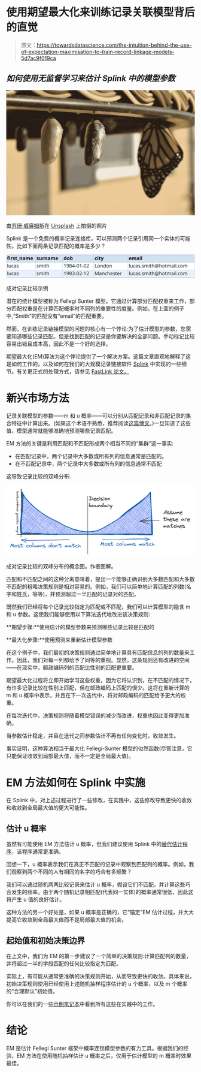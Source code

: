 # 使用期望最大化来训练记录关联模型背后的直觉

> 原文：<https://towardsdatascience.com/the-intuition-behind-the-use-of-expectation-maximisation-to-train-record-linkage-models-5d7ac9f019ca>

## *如何使用无监督学习来估计 Splink 中的模型参数*

![](img/fa5c23759ca760ba379898cf5a4ddc39.png)

由[苏珊·威廉姆斯](https://unsplash.com/@scw1217?utm_source=unsplash&utm_medium=referral&utm_content=creditCopyText)在 [Unsplash](https://unsplash.com/s/photos/emerge?utm_source=unsplash&utm_medium=referral&utm_content=creditCopyText) 上拍摄的照片

Splink 是一个免费的概率记录连接库，可以预测两个记录引用同一个实体的可能性。比如下面两条记录匹配的概率是多少？

![](img/cf5880b18f9baa9be43c424e61370bbc.png)

成对记录比较示例

潜在的统计模型被称为 Fellegi Sunter 模型。它通过计算部分匹配权重来工作，部分匹配权重是在计算匹配概率时不同列的重要性的度量。例如，在上面的例子中,“Smith”的匹配没有“email”的匹配重要。

然而，在训练记录链接模型的问题的核心有一个悖论:为了估计模型的参数，您需要知道哪些记录匹配。但是找到匹配的记录是你要解决的全部问题。手动标记比较容易出错且成本高，因此不是一个好的选择。

期望最大化(EM)算法为这个悖论提供了一个解决方案。这篇文章直观地解释了这是如何工作的，以及如何在我们的大规模记录链接软件 [Splink](https://github.com/moj-analytical-services/splink) 中实现的一些细节。有关更正式的处理方式，请参见 [FastLink 论文。](https://imai.fas.harvard.edu/research/files/linkage.pdf)

# 新兴市场方法

记录关联模型的参数——m 和 u 概率——可以分别从匹配记录和非匹配记录的集合特征中计算出来。(如果这个术语不熟悉，推荐阅读[这篇博文](https://www.robinlinacre.com/maths_of_fellegi_sunter/)。)一旦知道了这些值，模型通常就能够准确地预测哪些记录匹配。

EM 方法的关键是利用匹配和不匹配形成两个相当不同的“集群”这一事实:

*   在匹配记录中，两个记录中大多数或所有列的信息通常是匹配的。
*   在不匹配记录中，两个记录中大多数或所有列的信息通常不匹配

这导致记录比较的双峰分布:

![](img/8449d550c4c369bd22ff3a2e8a9ec2b4.png)

成对记录比较的双峰分布的概念图。作者图解。

匹配和不匹配之间的这种分离意味着，提出一个能够正确识别大多数匹配和大多数不匹配的粗略决策规则是相对容易的。例如，我们可以简单地计算匹配的列数(名字和姓氏，等等)，并预测超过一半匹配的记录对的匹配。

既然我们已经将每个记录比较指定为匹配或不匹配，我们可以计算模型的隐含 m 和 u 参数。这使我们能够使用以下算法迭代地改进该决策规则:

**期望步骤:**使用估计的模型参数来预测哪些记录比较是匹配的

**最大化步骤:**使用预测来重新估计模型参数

在这个例子中，我们最初的决策规则通过简单地计算具有匹配信息的列的数量来工作。因此，我们对每一列都给予了同等的重视。显然，这条规则还有改进的空间——在现实中，邮政编码列的匹配比性别的匹配更重要。

期望最大化过程将立即开始学习这些权重，因为它将认识到，在不匹配的情况下，有许多记录比较在性别上匹配，但在邮政编码上匹配的很少。这将在重新计算的 m 和 u 概率中表示，并且在下一次迭代中，将对邮政编码的匹配给予更大的权重。

在每次迭代中，决策规则将随着模型错误的减少而改进，权重也因此变得更加准确。

当参数估计稳定，并且在迭代之间参数估计不再有任何变化时，收敛发生。

事实证明，这种算法相当于最大化 Fellegi-Sunter 模型的似然函数(尽管注意，它只能保证收敛到局部最大值，而不一定是全局最大值)。

# EM 方法如何在 Splink 中实施

在 Splink 中，对上述过程进行了一些修改，在实践中，这些修改导致更快的收敛和收敛到全局最大值的更大可能性。

## 估计 u 概率

虽然有可能使用 EM 方法估计 u 概率，但我们建议使用 Splink 中的[替代估计程序](https://moj-analytical-services.github.io/splink/linker.html#splink.linker.Linker.estimate_u_using_random_sampling)，该程序通常更准确。

回想一下，u 概率表示我们在真正不匹配的记录中观察到匹配列的概率。例如，我们观察到两个不同的人有相同的名字的巧合有多频繁？

我们可以通过随机两两比较记录来估计 u 概率，假设它们不匹配，并计算这些巧合发生的频率。由于两个随机记录相匹配(代表同一实体)的概率通常很低，因此这将产生 u 值的良好估计。

这种方法的另一个好处是，如果 u 概率是正确的，它“锚定”EM 估计过程，并大大提高它收敛到全局最大值而不是局部最大值的机会。

## 起始值和初始决策边界

在上文中，我们为 EM 的第一步建议了一个简单的决策规则:计算匹配列的数量，并将超过一半的字段匹配的任何比较指定为匹配。

实际上，有可能从通常更准确的决策规则开始，从而导致更快的收敛。具体来说，初始决策规则使用已经使用上述随机抽样程序估计的 u 个概率，以及 m 个概率的“合理默认”初始值。

你可以在我们的一些[示例笔记本](https://moj-analytical-services.github.io/splink/examples_index.html)中看到所有这些在实践中的工作。

# 结论

EM 是估计 Fellegi Sunter 框架中概率连锁模型参数的有力工具。根据我们的经验，EM 方法在使用随机抽样估计 u 概率之后，仅用于估计模型的 m 概率时效果最佳。